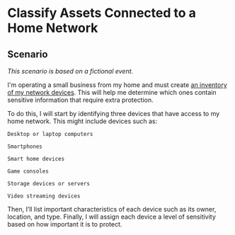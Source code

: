 <h1>Classify Assets Connected to a Home Network</h1>

<h2>Scenario</h2>

<i>This scenario is based on a fictional event.</i>

I'm operating a small business from my home and must create [an inventory of my network devices](https://github.com/dainecryption/ClassifyAssetsConnectedToAHomeNetwork/blob/main/Home-Asset-Inventory.xlsx). This will help me determine which ones contain sensitive information that require extra protection.

To do this, I will start by identifying three devices that have access to my home network. This might include devices such as:

    Desktop or laptop computers

    Smartphones

    Smart home devices

    Game consoles

    Storage devices or servers

    Video streaming devices

Then, I’ll list important characteristics of each device such as its owner, location, and type. Finally, I will assign each device a level of sensitivity based on how important it is to protect.

<br />

